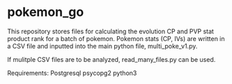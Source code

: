 # pokemon_go

This repository stores files for calculating the evolution CP and PVP stat product rank for a batch of pokemon.
Pokemon stats (CP, IVs) are written in a CSV file and inputted into the main python file, multi_poke_v1.py.

If mulitple CSV files are to be analyzed, read_many_files.py can be used.

Requirements:
Postgresql
psycopg2
python3
